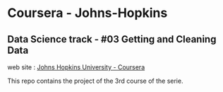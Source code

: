 # Coursera - Johns-Hopkins
## Data Science track - #03 Getting and Cleaning Data

web site : [Johns Hopkins University - Coursera](https://www.coursera.org/jhu)

This repo contains the project of the 3rd course of the serie.
<br/>


